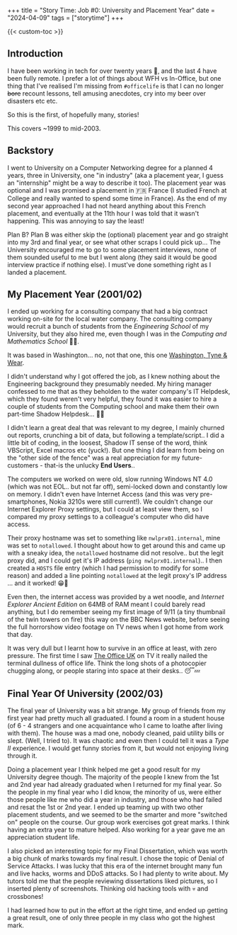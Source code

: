 +++
title = "Story Time: Job #0: University and Placement Year"
date = "2024-04-09"
tags = ["storytime"]
+++

{{< custom-toc >}}

## Introduction

I have been working in tech for over twenty years :older_man:, and the last 4 have been fully remote. I prefer a lot of things about WFH vs In-Office, but one thing that I've realised I'm missing from `#officelife` is that I can no longer ~~bore~~ recount lessons, tell amusing anecdotes, cry into my beer over disasters etc etc.

So this is the first, of hopefully many, stories!

This covers ~1999 to mid-2003.

## Backstory

I went to University on a Computer Networking degree for a planned 4 years, three in University, one "in industry" (aka a placement year, I guess an "internship" might be a way to describe it too). The placement year was optional and I was promised a placement in :fr: France (I studied French at College and really wanted to spend some time in France). As the end of my second year approached I had not heard anything about this French placement, and eventually at the 11th hour I was told that it wasn't happening. This was annoying to say the least!

Plan B? Plan B was either skip the (optional) placement year and go straight into my 3rd and final year, or see what other scraps I could pick up... The University encouraged me to go to some placement interviews, none of them sounded useful to me but I went along (they said it would be good interview practice if nothing else). I must've done something right as I landed a placement.

## My Placement Year (2001/02)

I ended up working for a consulting company that had a big contract working on-site for the local water company. The consulting company would recruit a bunch of students from the _Engineering School_ of my University, but they also hired me, even though I was in the _Computing and Mathematics School_ :woman_shrugging:.

It was based in Washington... no, not that one, this one [Washington, Tyne & Wear](https://en.wikipedia.org/wiki/Washington,_Tyne_and_Wear).

I didn't understand why I got offered the job, as I knew nothing about the Engineering background they presumably needed. My hiring manager confessed to me that as they beholden to the water company's IT Helpdesk, which they found weren't very helpful, they found it was easier to hire a couple of students from the Computing school and make them their own part-time Shadow Helpdesk... :woman_facepalming:

I didn't learn a great deal that was relevant to my degree, I mainly churned out reports, crunching a bit of data, but following a template/script.. I did a little bit of coding, in the loosest, Shadow IT sense of the word, think VBScript, Excel macros etc (yuck!). But one thing I did learn from being on the "other side of the fence" was a real appreciation for my future-customers - that-is the unlucky **End Users**..

The computers we worked on were old, slow running Windows NT 4.0 (which was not EOL.. but not far off), semi-locked down and constantly low on memory. I didn't even have Internet Access (and this was very pre-smartphones, Nokia 3210s were still current!). We couldn't change our Internet Explorer Proxy settings, but I could at least view them, so I compared my proxy settings to a colleague's computer who did have access.

Their proxy hostname was set to something like `nwlprx01.internal`, mine was set to `notallowed`. I thought about how to get around this and came up with a sneaky idea, the `notallowed` hostname did not resolve.. but the legit proxy did, and I could get it's IP address (`ping nwlprx01.internal`).. I then created a `HOSTS` file entry (which I had permission to modify for some reason) and added a line pointing `notallowed` at the legit proxy's IP address ... and it worked! :grin::partying_face:

Even then, the internet access was provided by a wet noodle, and *Internet Explorer Ancient Edition* on 64MB of RAM meant I could barely read anything, but I do remember seeing my first image of 9/11 (a tiny thumbnail of the twin towers on fire) this way on the BBC News website, before seeing the full horrorshow video footage on TV news when I got home from work that day.

It was very dull but I learnt how to survive in an office at least, with zero pressure. The first time I saw [The Office UK](https://en.wikipedia.org/wiki/The_Office_(British_TV_series)) on TV it really nailed the terminal dullness of office life. Think the long shots of a photocopier chugging along, or people staring into space at their desks.. :sleeping::zzz:

## Final Year Of University (2002/03)

The final year of University was a bit strange. My group of friends from my first year had pretty much all graduated. I found a room in a student house (of 6 - 4 strangers and one acquaintance who I came to loathe after living with them). The house was a mad one, nobody cleaned, paid utility bills or slept. (Well, I tried to). It was chaotic and even then I could tell it was a *Type II* experience. I would get funny stories from it, but would not enjoying living through it.

Doing a placement year I think helped me get a good result for my University degree though. The majority of the people I knew from the 1st and 2nd year had already graduated when I returned for my final year. So the people in my final year who I did know, the minority of us, were either those people like me who did a year in industry, and those who had failed and resat the 1st or 2nd year. I ended up teaming up with two other placement students, and we seemed to be the smarter and more "switched on" people on the course. Our group work exercises got great marks. I think having an extra year to mature helped. Also working for a year gave me an appreciation student life.

I also picked an interesting topic for my Final Dissertation, which was worth a big chunk of marks towards my final result. I chose the topic of Denial of Service Attacks. I was lucky that this era of the internet brought many fun and live hacks, worms and DDoS attacks. So I had plenty to write about. My tutors told me that the people reviewing dissertations liked pictures, so I inserted plenty of screenshots. Thinking old hacking tools with :skull: and crossbones!

I had learned how to put in the effort at the right time, and ended up getting a great result, one of only three people in my class who got the highest mark.
